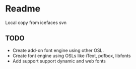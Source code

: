 # Readme

Local copy from icefaces svn


## TODO

* Create add-on font engine using other OSL.
* Create font engine using OSLs like iText, pdfbox, libfonts
* Add support support dynamic and web fonts
